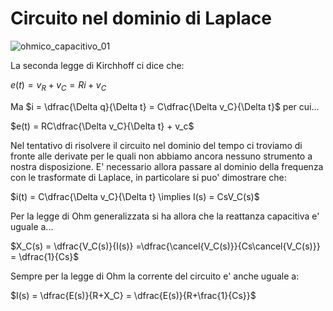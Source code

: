 # Circuito nel dominio di Laplace  

![ohmico_capacitivo_01](https://github.com/dennyb87/elettrotecnica-serale/assets/7195133/26da28e8-bf99-4fa8-9a74-633ce463d607)  

La seconda legge di Kirchhoff ci dice che:  

$e(t) = v_R+v_C = Ri +v_C$  

Ma $i = \dfrac{\Delta q}{\Delta t} = C\dfrac{\Delta v_C}{\Delta t}$ per cui...    

$e(t) = RC\dfrac{\Delta v_C}{\Delta t} + v_c$  

Nel tentativo di risolvere il circuito nel dominio del tempo ci troviamo di fronte alle derivate per le quali non abbiamo ancora nessuno strumento a nostra disposizione. E' necessario allora passare al dominio della frequenza con le trasformate di Laplace, in particolare si puo' dimostrare che:  

$i(t) = C\dfrac{\Delta v_C}{\Delta t} \implies I(s) = CsV_C(s)$  

Per la legge di Ohm generalizzata si ha allora che la reattanza capacitiva e' uguale a...  

$X_C(s) = \dfrac{V_C(s)}{I(s)} =\dfrac{\cancel{V_C(s)}}{Cs\cancel{V_C(s)}} = \dfrac{1}{Cs}$  

Sempre per la legge di Ohm la corrente del circuito e' anche uguale a:  

$I(s) = \dfrac{E(s)}{R+X_C} = \dfrac{E(s)}{R+\frac{1}{Cs}}$  

